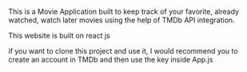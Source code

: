 This is a Movie Application built to keep track of your
favorite, already watched, watch later movies using the 
help of TMDb API integration.

This website is built on react js

if you want to clone this project and use it, I would recommend 
you to create an account in TMDb and then use the key inside App.js


